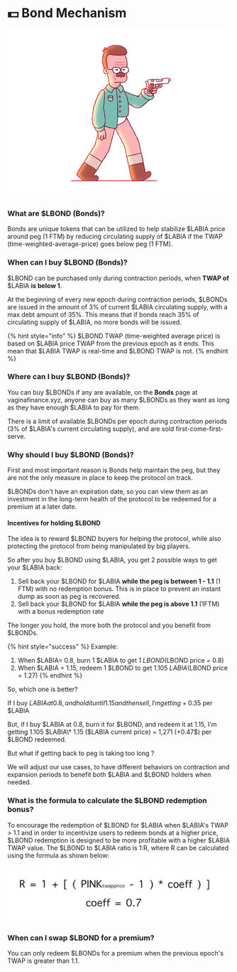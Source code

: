 # 💵 Bond Mechanism

![](../.gitbook/assets/8f72831ff023e3e69f01df78bb822be0.gif)

### What are $LBOND (Bonds)?

Bonds are unique tokens that can be utilized to help stabilize $LABIA price around peg (1 FTM) by reducing circulating supply of $LABIA if the TWAP (time-weighted-average-price) goes below peg (1 FTM).

### When can I buy $LBOND (Bonds)?

$LBOND can be purchased only during contraction periods, when **TWAP of** $LABIA **is below 1**.

At the beginning of every new epoch during contraction periods, $LBONDs are issued in the amount of 3% of current $LABIA circulating supply, with a max debt amount of 35%. This means that if bonds reach 35% of circulating supply of $LABIA, no more bonds will be issued.

{% hint style="info" %}
$LBOND TWAP (time-weighted average price) is based on $LABIA price TWAP from the previous epoch as it ends.  This mean that $LABIA TWAP is real-time and $LBOND TWAP is not.
{% endhint %}

### Where can I buy $LBOND (Bonds)?

You can buy $LBONDs if any are available, on the **Bonds** page at vaginafinance.xyz, anyone can buy as many $LBONDs as they want as long as they have enough $LABIA to pay for them.

There is a limit of available $LBONDs per epoch during contraction periods (3% of $LABIA's current circulating supply), and are sold first-come-first-serve.

### Why should I buy $LBOND (Bonds)?

First and most important reason is Bonds help maintain the peg, but they are not the only measure in place to keep the protocol on track.&#x20;

$LBONDs don't have an expiration date, so you can view them as an investment in the long-term health of the protocol to be redeemed for a premium at a later date.

#### Incentives for holding $LBOND

The idea is to reward $LBOND buyers for helping the protocol, while also protecting the protocol from being manipulated by big players.

So after you buy $LBOND using $LABIA, you get 2 possible ways to get your $LABIA back:

1. Sell back your $LBOND for $LABIA **while the peg is between 1 - 1.1** (1 FTM) with no redemption bonus.  This is in place to prevent an instant dump as soon as peg is recovered.
2. Sell back your $LBOND for $LABIA **while the peg is above 1.1** (1FTM) with a bonus redemption rate

The longer you hold, the more both the protocol and you benefit from $LBONDs.

{% hint style="success" %}
Example:

1. When $LABIA= 0.8, burn 1 $LABIA to get 1 $LBOND ($LBOND price = 0.8)
2. When $LABIA = 1.15, redeem 1 $LBOND to get 1.105 $LABIA ($LBOND price = 1.27)&#x20;
{% endhint %}

So, which one is better?

If I buy $LABIA at 0.8, and hold it until 1.15 and then sell, I'm getting +0.35$ per $LABIA

But, if I buy $LABIA at 0.8, burn it for $LBOND, and redeem it at 1.15, I'm getting 1.105 $LABIA\* 1.15 ($LABIA current price) = 1,271 (+0.47$) per $LBOND redeemed.

But what if getting back to peg is taking too long ?

We will adjust our use cases, to have different behaviors on contraction and expansion periods to benefit both $LABIA and $LBOND holders when needed.

### What is the formula to calculate the $LBOND redemption bonus?

To encourage the redemption of $LBOND for $LABIA when $LABIA's TWAP > 1.1 and in order to incentivize users to redeem bonds at a higher price, $LBOND redemption is designed to be more profitable with a higher $LABIA TWAP value. The $LBOND to $LABIA ratio is 1:R, where R can be calculated using the formula as shown below:

![](../.gitbook/assets/WX20220304-090034@2x.png)

### When can I swap $LBOND for a premium?

You can only redeem $LBONDs for a premium when the previous epoch's TWAP is greater than 1.1.
